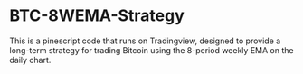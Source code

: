 # BTC-8WEMA-Strategy

This is a pinescript code that runs on Tradingview, designed to provide a long-term strategy for trading Bitcoin using the 8-period weekly EMA on the daily chart.

